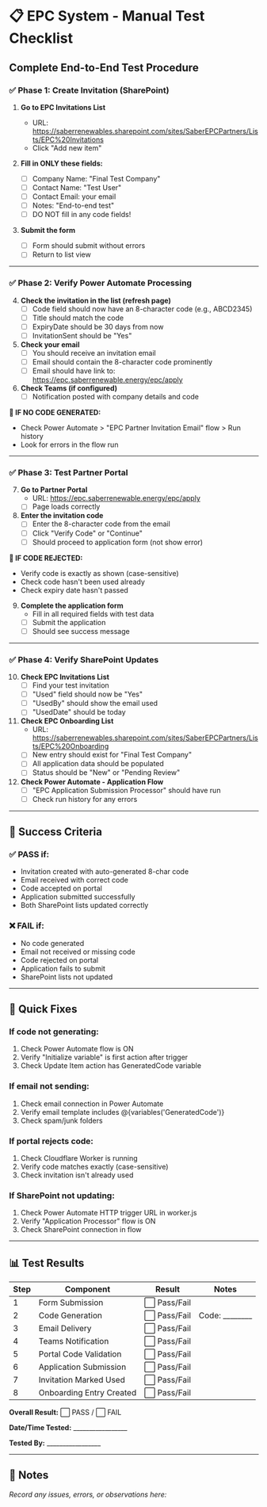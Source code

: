 # 📋 EPC System - Manual Test Checklist

## Complete End-to-End Test Procedure

### ✅ Phase 1: Create Invitation (SharePoint)

1. **Go to EPC Invitations List**
   - URL: https://saberrenewables.sharepoint.com/sites/SaberEPCPartners/Lists/EPC%20Invitations
   - Click "Add new item"

2. **Fill in ONLY these fields:**
   - [ ] Company Name: "Final Test Company"
   - [ ] Contact Name: "Test User"
   - [ ] Contact Email: your email
   - [ ] Notes: "End-to-end test"
   - [ ] DO NOT fill in any code fields!

3. **Submit the form**
   - [ ] Form should submit without errors
   - [ ] Return to list view

---

### ✅ Phase 2: Verify Power Automate Processing

4. **Check the invitation in the list (refresh page)**
   - [ ] Code field should now have an 8-character code (e.g., ABCD2345)
   - [ ] Title should match the code
   - [ ] ExpiryDate should be 30 days from now
   - [ ] InvitationSent should be "Yes"

5. **Check your email**
   - [ ] You should receive an invitation email
   - [ ] Email should contain the 8-character code prominently
   - [ ] Email should have link to: https://epc.saberrenewable.energy/epc/apply

6. **Check Teams (if configured)**
   - [ ] Notification posted with company details and code

**🔴 IF NO CODE GENERATED:**
- Check Power Automate > "EPC Partner Invitation Email" flow > Run history
- Look for errors in the flow run

---

### ✅ Phase 3: Test Partner Portal

7. **Go to Partner Portal**
   - URL: https://epc.saberrenewable.energy/epc/apply
   - [ ] Page loads correctly

8. **Enter the invitation code**
   - [ ] Enter the 8-character code from the email
   - [ ] Click "Verify Code" or "Continue"
   - [ ] Should proceed to application form (not show error)

**🔴 IF CODE REJECTED:**
- Verify code is exactly as shown (case-sensitive)
- Check code hasn't been used already
- Check expiry date hasn't passed

9. **Complete the application form**
   - Fill in all required fields with test data
   - [ ] Submit the application
   - [ ] Should see success message

---

### ✅ Phase 4: Verify SharePoint Updates

10. **Check EPC Invitations List**
    - [ ] Find your test invitation
    - [ ] "Used" field should now be "Yes"
    - [ ] "UsedBy" should show the email used
    - [ ] "UsedDate" should be today

11. **Check EPC Onboarding List**
    - URL: https://saberrenewables.sharepoint.com/sites/SaberEPCPartners/Lists/EPC%20Onboarding
    - [ ] New entry should exist for "Final Test Company"
    - [ ] All application data should be populated
    - [ ] Status should be "New" or "Pending Review"

12. **Check Power Automate - Application Flow**
    - [ ] "EPC Application Submission Processor" should have run
    - [ ] Check run history for any errors

---

## 🎯 Success Criteria

### ✅ PASS if:
- Invitation created with auto-generated 8-char code
- Email received with correct code
- Code accepted on portal
- Application submitted successfully
- Both SharePoint lists updated correctly

### ❌ FAIL if:
- No code generated
- Email not received or missing code
- Code rejected on portal
- Application fails to submit
- SharePoint lists not updated

---

## 🔧 Quick Fixes

### If code not generating:
1. Check Power Automate flow is ON
2. Verify "Initialize variable" is first action after trigger
3. Check Update Item action has GeneratedCode variable

### If email not sending:
1. Check email connection in Power Automate
2. Verify email template includes @{variables('GeneratedCode')}
3. Check spam/junk folders

### If portal rejects code:
1. Check Cloudflare Worker is running
2. Verify code matches exactly (case-sensitive)
3. Check invitation isn't already used

### If SharePoint not updating:
1. Check Power Automate HTTP trigger URL in worker.js
2. Verify "Application Processor" flow is ON
3. Check SharePoint connection in flow

---

## 📊 Test Results

| Step | Component | Result | Notes |
|------|-----------|--------|-------|
| 1 | Form Submission | ⬜ Pass/Fail | |
| 2 | Code Generation | ⬜ Pass/Fail | Code: ________ |
| 3 | Email Delivery | ⬜ Pass/Fail | |
| 4 | Teams Notification | ⬜ Pass/Fail | |
| 5 | Portal Code Validation | ⬜ Pass/Fail | |
| 6 | Application Submission | ⬜ Pass/Fail | |
| 7 | Invitation Marked Used | ⬜ Pass/Fail | |
| 8 | Onboarding Entry Created | ⬜ Pass/Fail | |

**Overall Result:** ⬜ PASS / ⬜ FAIL

**Date/Time Tested:** _________________

**Tested By:** _________________

---

## 📝 Notes
_Record any issues, errors, or observations here:_